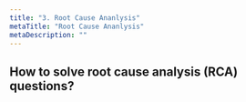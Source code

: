 ```yaml
---
title: "3. Root Cause Ananlysis"
metaTitle: "Root Cause Ananlysis"
metaDescription: ""
---
```



##  How to solve root cause analysis (RCA) questions?


<YoutubeView id="PA-Z__0G8Cs"/>
